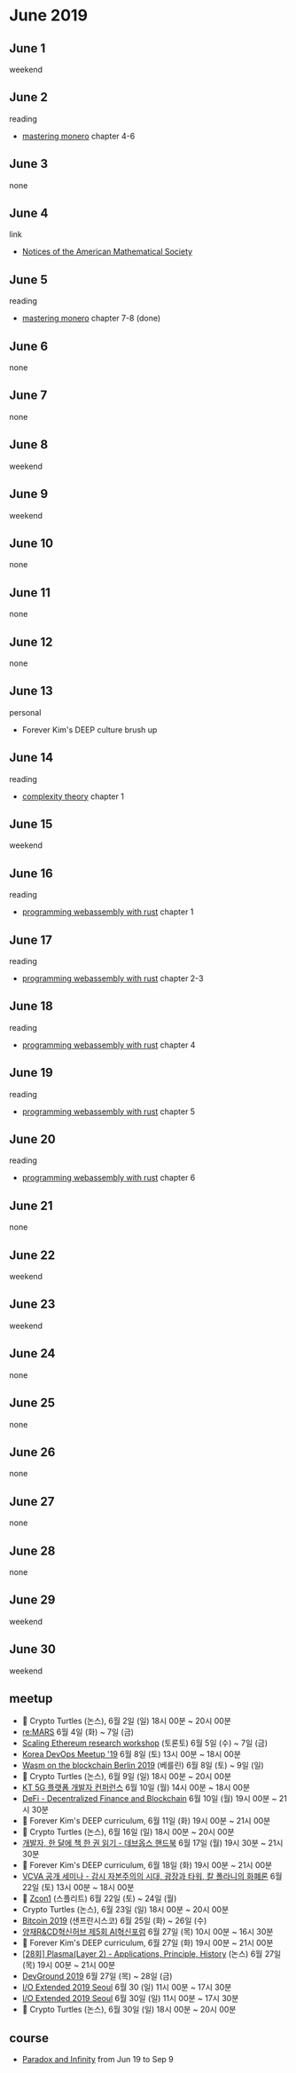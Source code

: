 # June 2019

## June 1

weekend

## June 2

reading
* [mastering monero][mastering_monero] chapter 4-6

[mastering_monero]: ../reading/mastering_monero.md

## June 3

none

## June 4

link
* [Notices of the American Mathematical Society](https://www.ams.org/journals/notices/)

## June 5

reading
* [mastering monero][mastering_monero] chapter 7-8 (done)

## June 6

none

## June 7

none

## June 8

weekend

## June 9

weekend

## June 10

none

## June 11

none

## June 12

none

## June 13

personal
* Forever Kim's DEEP culture brush up

## June 14

reading
* [complexity theory][complexity_theory] chapter 1

[complexity_theory]: ../reading/complexity_theory.md

## June 15

weekend

## June 16

reading
* [programming webassembly with rust][programming_webassembly_with_rust] chapter 1

[programming_webassembly_with_rust]: ../reading/programming_webassembly_with_rust.md

## June 17

reading
* [programming webassembly with rust][programming_webassembly_with_rust] chapter 2-3

## June 18

reading
* [programming webassembly with rust][programming_webassembly_with_rust] chapter 4

## June 19

reading
* [programming webassembly with rust][programming_webassembly_with_rust] chapter 5

## June 20

reading
* [programming webassembly with rust][programming_webassembly_with_rust] chapter 6

## June 21

none

## June 22

weekend

## June 23

weekend

## June 24

none

## June 25

none

## June 26

none

## June 27

none

## June 28

none

## June 29

weekend

## June 30

weekend

## meetup

* :paw_prints: Crypto Turtles (논스), 6월 2일 (일) 18시 00분 ~ 20시 00분
* [re:MARS](https://remars.amazon.com/) 6월 4일 (화) ~ 7일 (금)
* [Scaling Ethereum research workshop](https://twitter.com/ScalingETH/status/1131350847047311362) (토론토) 6월 5일 (수) ~ 7일 (금)
* [Korea DevOps Meetup '19](https://onoffmix.com/event/180930) 6월 8일 (토) 13시 00분 ~ 18시 00분
* [Wasm on the blockchain Berlin 2019](https://avive.github.io/wasm_on_the_blockchain/#/) (베를린) 6월 8일 (토) ~ 9일 (일)
* :paw_prints: Crypto Turtles (논스), 6월 9일 (일) 18시 00분 ~ 20시 00분
* [KT 5G 플랫폼 개발자 컨퍼런스](http://conference.bloter.net/) 6월 10일 (월) 14시 00분 ~ 18시 00분
* [DeFi - Decentralized Finance and Blockchain](https://www.meetup.com/Seoul-Ethereum-Meetup/events/261993376/) 6월 10일 (월) 19시 00분 ~ 21시 30분
* :paw_prints: Forever Kim's DEEP curriculum, 6월 11일 (화) 19시 00분 ~ 21시 00분
* :paw_prints: Crypto Turtles (논스), 6월 16일 (일) 18시 00분 ~ 20시 00분
* [개발자, 한 달에 책 한 권 읽기 - 데브옵스 핸드북](https://www.facebook.com/events/2480612195519489/) 6월 17일 (월) 19시 30분 ~ 21시 30분
* :paw_prints: Forever Kim's DEEP curriculum, 6월 18일 (화) 19시 00분 ~ 21시 00분
* [VCVA 공개 세미나 - 감시 자본주의의 시대, 광장과 타워, 칼 폴라니의 화폐론](https://docs.google.com/forms/d/e/1FAIpQLSeQbKnSzKt3nfMeVGORoeEWVaK5n-gmrN8E_ibe9tK11VwrRQ/viewform) 6월 22일 (토) 13시 00분 ~ 18시 00분
* :paw_prints: [Zcon1](https://www.zfnd.org/blog/zcon1-announcement/) (스플리트) 6월 22일 (토) ~ 24일 (월)
* Crypto Turtles (논스), 6월 23일 (일) 18시 00분 ~ 20시 00분
* [Bitcoin 2019](https://www.bitcoin2019conference.com/) (샌프란시스코) 6월 25일 (화) ~ 26일 (수)
* [양재R&CD혁신허브 제5회 AI혁신포럼](https://www.onoffmix.com/event/182666) 6월 27일 (목) 10시 00분 ~ 16시 30분
* :paw_prints: Forever Kim's DEEP curriculum, 6월 27일 (화) 19시 00분 ~ 21시 00분
* [[28회] Plasma(Layer 2) - Applications, Principle, History](https://www.meetup.com/Seoul-Ethereum-Meetup/events/262564807/) (논스) 6월 27일 (목) 19시 00분 ~ 21시 00분
* [DevGround 2019](http://devground.hanbit.co.kr/) 6월 27일 (목) ~ 28일 (금)
* [I/O Extended 2019 Seoul](https://festa.io/events/299) 6월 30 (일) 11시 00분 ~ 17시 30분
* [I/O Extended 2019 Seoul](https://festa.io/events/299) 6월 30일 (일) 11시 00분 ~ 17시 30분
* :paw_prints: Crypto Turtles (논스), 6월 30일 (일) 18시 00분 ~ 20시 00분

## course

* [Paradox and Infinity](https://www.edx.org/course/paradox-and-infinity) from Jun 19 to Sep 9

